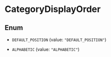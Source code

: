 
# CategoryDisplayOrder

## Enum


* `DEFAULT_POSITION` (value: `"DEFAULT_POSITION"`)

* `ALPHABETIC` (value: `"ALPHABETIC"`)



